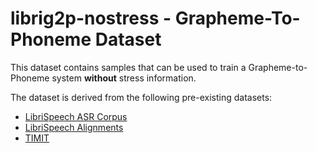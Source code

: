 # librig2p-nostress - Grapheme-To-Phoneme Dataset

This dataset contains samples that can be used to train a Grapheme-to-Phoneme system **without** stress information.

The dataset is derived from the following pre-existing datasets:

* [LibriSpeech ASR Corpus](https://www.openslr.org/12)
* [LibriSpeech Alignments](https://github.com/CorentinJ/librispeech-alignments)
* [TIMIT](https://catalog.ldc.upenn.edu/LDC93S1)